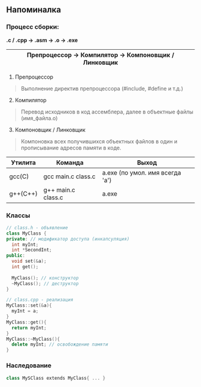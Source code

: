 ## Напоминалка

### Процесс сборки:

__.c / .cpp -> .asm -> .o -> .exe__

Препроцессор -> Компилятор -> Компоновщик / Линковщик |
------------------------------------------------------|

1. Препроцессор
> Выполнение директив препроцессора (#include, #define и т.д.)
2. Компилятор
> Перевод исходников в код ассемблера, далее в объектные файлы (имя_файла.o)
3. Компоновщик / Линковщик
> Компоновка всех получившихся объектных файлов в один и прописывание адресов памяти в коде.



Утилита | Команда | Выход |
--------|---------|-------|
gcc(C) | gcc main.c class.c | a.exe (по умол. имя всегда 'a') |
g++(C++) | g++ main.c class.c | a.exe|



### Классы

```cpp
// class.h - объявление
class MyClass {
private: // модификатор доступа (инкапсуляция)
  int myInt;
  int *SecondInt;
public:
  void set(&a);
  int get();
  
  MyClass(); // конструктор
  ~MyClass(); // деструктор
}
```

```cpp
// class.cpp - реализация
MyClass::set(&a){
  myInt = a;
}
MyClass::get(){
  return myInt;
}
MyClass::~MyClass(){
  delete myInt; // освобождение памяти
}
```


### Наследование

```cpp
class MySClass extends MyClass{ ... }
```
